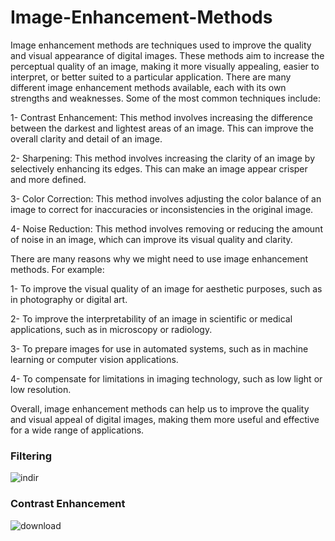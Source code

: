 # Image-Enhancement-Methods
Image enhancement methods are techniques used to improve the quality and visual appearance of digital images. These methods aim to increase the perceptual quality of an image, making it more visually appealing, easier to interpret, or better suited to a particular application. There are many different image enhancement methods available, each with its own strengths and weaknesses. Some of the most common techniques include:

1- Contrast Enhancement: This method involves increasing the difference between the darkest and lightest areas of an image. This can improve the overall clarity and detail of an image.

2- Sharpening: This method involves increasing the clarity of an image by selectively enhancing its edges. This can make an image appear crisper and more defined.

3- Color Correction: This method involves adjusting the color balance of an image to correct for inaccuracies or inconsistencies in the original image.

4- Noise Reduction: This method involves removing or reducing the amount of noise in an image, which can improve its visual quality and clarity.

There are many reasons why we might need to use image enhancement methods. For example:

1- To improve the visual quality of an image for aesthetic purposes, such as in photography or digital art.

2- To improve the interpretability of an image in scientific or medical applications, such as in microscopy or radiology.

3- To prepare images for use in automated systems, such as in machine learning or computer vision applications.

4- To compensate for limitations in imaging technology, such as low light or low resolution.

Overall, image enhancement methods can help us to improve the quality and visual appeal of digital images, making them more useful and effective for a wide range of applications.
### Filtering
![indir](https://user-images.githubusercontent.com/85081014/226571659-02ab2954-c95c-4fcf-b8a5-7e6268776ef1.png)
### Contrast Enhancement
![download](https://user-images.githubusercontent.com/85081014/226571827-a3329b2b-77cd-46c3-b283-70be80a9baae.png)
